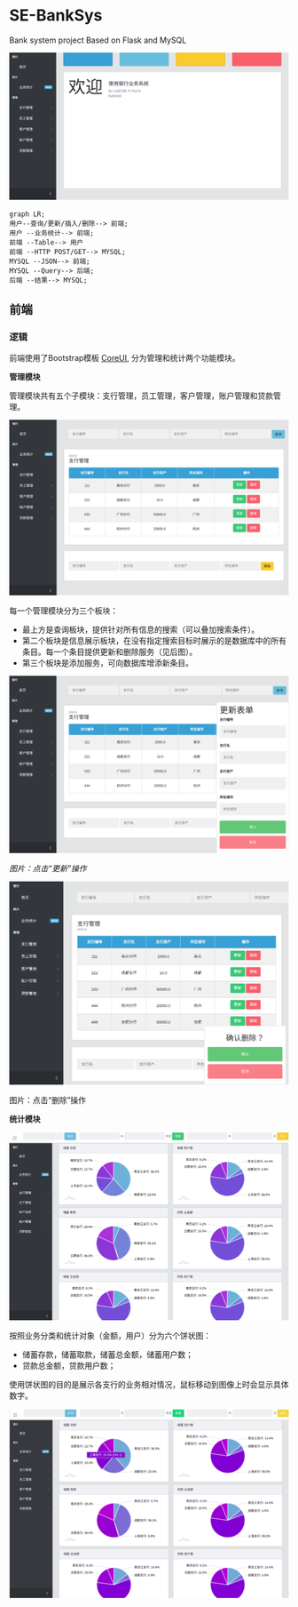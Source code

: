 # SE-BankSys
Bank system project
Based on Flask and MySQL

![](img/index.png)


```mermaid
graph LR;
用户--查询/更新/插入/删除--> 前端;
用户 --业务统计--> 前端;
前端 --Table--> 用户
前端 --HTTP POST/GET--> MYSQL;
MYSQL --JSON--> 前端;
MYSQL --Query--> 后端;
后端 --结果--> MYSQL;

```



## 前端

### 逻辑

前端使用了Bootstrap模板 [CoreUI](https://coreui.io/), 分为管理和统计两个功能模块。

**管理模块**

管理模块共有五个子模块：支行管理，员工管理，客户管理，账户管理和贷款管理。

![](img/branch.png)

每一个管理模块分为三个板块：

* 最上方是查询板块，提供针对所有信息的搜索（可以叠加搜索条件）。
* 第二个板块是信息展示板块，在没有指定搜索目标时展示的是数据库中的所有条目。每一个条目提供更新和删除服务（见后图）。
* 第三个板块是添加服务，可向数据库增添新条目。





![](img/update.png)

*图片：点击“更新”操作*



![](img/delete.png)

图片：点击“删除”操作



**统计模块**

![](img/statistics.png) 

按照业务分类和统计对象（金额，用户）分为六个饼状图：

- 储蓄存款，储蓄取款，储蓄总金额，储蓄用户数；
- 贷款总金额，贷款用户数；

使用饼状图的目的是展示各支行的业务相对情况，鼠标移动到图像上时会显示具体数字。

![](img/detail.png)